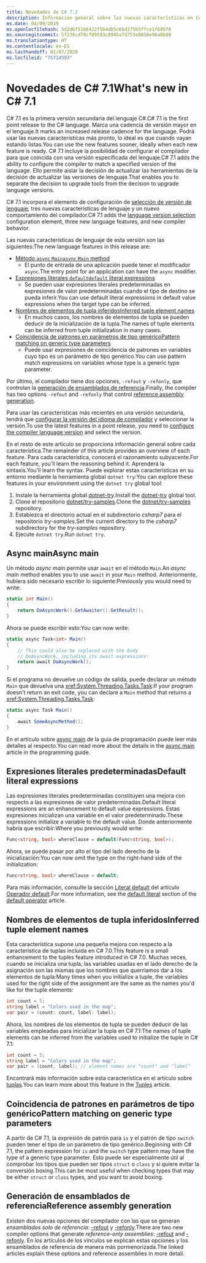 ```yaml
---
title: Novedades de C# 7.1
description: Información general sobre las nuevas características en C# 7.1.
ms.date: 04/09/2019
ms.openlocfilehash: 5d2d6f51b6422f5b4db5c6bd275b5ffce1f695f8
ms.sourcegitcommit: 5f236cd78cf09593c8945a7d753e0850e96a0b80
ms.translationtype: HT
ms.contentlocale: es-ES
ms.lasthandoff: 01/07/2020
ms.locfileid: "75714593"
---
```

# <a name="whats-new-in-c-71"></a><span data-ttu-id="bdcf5-103">Novedades de C# 7.1</span><span class="sxs-lookup"><span data-stu-id="bdcf5-103">What's new in C# 7.1</span></span>

<span data-ttu-id="bdcf5-104">C# 7.1 es la primera versión secundaria del lenguaje C#.</span><span class="sxs-lookup"><span data-stu-id="bdcf5-104">C# 7.1 is the first point release to the C# language.</span></span> <span data-ttu-id="bdcf5-105">Marca una cadencia de versión mayor en el lenguaje.</span><span class="sxs-lookup"><span data-stu-id="bdcf5-105">It marks an increased release cadence for the language.</span></span> <span data-ttu-id="bdcf5-106">Podrá usar las nuevas características más pronto, lo ideal es que cuando vayan estando listas.</span><span class="sxs-lookup"><span data-stu-id="bdcf5-106">You can use the new features sooner, ideally when each new feature is ready.</span></span> <span data-ttu-id="bdcf5-107">C# 7.1 incluye la posibilidad de configurar el compilador para que coincida con una versión especificada del lenguaje.</span><span class="sxs-lookup"><span data-stu-id="bdcf5-107">C# 7.1 adds the ability to configure the compiler to match a specified version of the language.</span></span> <span data-ttu-id="bdcf5-108">Ello permite aislar la decisión de actualizar las herramientas de la decisión de actualizar las versiones de lenguaje.</span><span class="sxs-lookup"><span data-stu-id="bdcf5-108">That enables you to separate the decision to upgrade tools from the decision to upgrade language versions.</span></span>

<span data-ttu-id="bdcf5-109">C# 7.1 incorpora el elemento de configuración de [selección de versión de lenguaje](../language-reference/configure-language-version.md), tres nuevas características de lenguaje y un nuevo comportamiento del compilador.</span><span class="sxs-lookup"><span data-stu-id="bdcf5-109">C# 7.1 adds the [language version selection](../language-reference/configure-language-version.md) configuration element, three new language features, and new compiler behavior.</span></span>

<span data-ttu-id="bdcf5-110">Las nuevas características de lenguaje de esta versión son las siguientes:</span><span class="sxs-lookup"><span data-stu-id="bdcf5-110">The new language features in this release are:</span></span>

- [<span data-ttu-id="bdcf5-111">Método `async` `Main`</span><span class="sxs-lookup"><span data-stu-id="bdcf5-111">`async` `Main` method</span></span>](#async-main)
  - <span data-ttu-id="bdcf5-112">El punto de entrada de una aplicación puede tener el modificador `async`.</span><span class="sxs-lookup"><span data-stu-id="bdcf5-112">The entry point for an application can have the `async` modifier.</span></span>
- [<span data-ttu-id="bdcf5-113">Expresiones literales `default`</span><span class="sxs-lookup"><span data-stu-id="bdcf5-113">`default` literal expressions</span></span>](#default-literal-expressions)
  - <span data-ttu-id="bdcf5-114">Se pueden usar expresiones literales predeterminadas en expresiones de valor predeterminadas cuando el tipo de destino se pueda inferir.</span><span class="sxs-lookup"><span data-stu-id="bdcf5-114">You can use default literal expressions in default value expressions when the target type can be inferred.</span></span>
- [<span data-ttu-id="bdcf5-115">Nombres de elementos de tupla inferidos</span><span class="sxs-lookup"><span data-stu-id="bdcf5-115">Inferred tuple element names</span></span>](#inferred-tuple-element-names)
  - <span data-ttu-id="bdcf5-116">En muchos casos, los nombres de elementos de tupla se pueden deducir de la inicialización de la tupla.</span><span class="sxs-lookup"><span data-stu-id="bdcf5-116">The names of tuple elements can be inferred from tuple initialization in many cases.</span></span>
- [<span data-ttu-id="bdcf5-117">Coincidencia de patrones en parámetros de tipo genérico</span><span class="sxs-lookup"><span data-stu-id="bdcf5-117">Pattern matching on generic type parameters</span></span>](#pattern-matching-on-generic-type-parameters)
  - <span data-ttu-id="bdcf5-118">Puede usar expresiones de coincidencia de patrones en variables cuyo tipo es un parámetro de tipo genérico.</span><span class="sxs-lookup"><span data-stu-id="bdcf5-118">You can use pattern match expressions on variables whose type is a generic type parameter.</span></span>

<span data-ttu-id="bdcf5-119">Por último, el compilador tiene dos opciones, `-refout` y `-refonly`, que controlan la [generación de ensamblados de referencia](#reference-assembly-generation).</span><span class="sxs-lookup"><span data-stu-id="bdcf5-119">Finally, the compiler has two options `-refout` and `-refonly` that control [reference assembly generation](#reference-assembly-generation).</span></span>

<span data-ttu-id="bdcf5-120">Para usar las características más recientes en una versión secundaria, tendrá que [configurar la versión del idioma de compilador](../language-reference/configure-language-version.md) y seleccionar la versión.</span><span class="sxs-lookup"><span data-stu-id="bdcf5-120">To use the latest features in a point release, you need to [configure the compiler language version](../language-reference/configure-language-version.md) and select the version.</span></span>

<span data-ttu-id="bdcf5-121">En el resto de este artículo se proporciona información general sobre cada característica.</span><span class="sxs-lookup"><span data-stu-id="bdcf5-121">The remainder of this article provides an overview of each feature.</span></span> <span data-ttu-id="bdcf5-122">Para cada característica, conocerá el razonamiento subyacente.</span><span class="sxs-lookup"><span data-stu-id="bdcf5-122">For each feature, you'll learn the reasoning behind it.</span></span> <span data-ttu-id="bdcf5-123">Aprenderá la sintaxis.</span><span class="sxs-lookup"><span data-stu-id="bdcf5-123">You'll learn the syntax.</span></span> <span data-ttu-id="bdcf5-124">Puede explorar estas características en su entorno mediante la herramienta global `dotnet try`:</span><span class="sxs-lookup"><span data-stu-id="bdcf5-124">You can explore these features in your environment using the `dotnet try` global tool:</span></span>

1. <span data-ttu-id="bdcf5-125">Instale la herramienta global [dotnet-try](https://github.com/dotnet/try/blob/master/README.md#setup).</span><span class="sxs-lookup"><span data-stu-id="bdcf5-125">Install the [dotnet-try](https://github.com/dotnet/try/blob/master/README.md#setup) global tool.</span></span>
1. <span data-ttu-id="bdcf5-126">Clone el repositorio [dotnet/try-samples](https://github.com/dotnet/try-samples).</span><span class="sxs-lookup"><span data-stu-id="bdcf5-126">Clone the [dotnet/try-samples](https://github.com/dotnet/try-samples) repository.</span></span>
1. <span data-ttu-id="bdcf5-127">Establezca el directorio actual en el subdirectorio *csharp7* para el repositorio *try-samples*.</span><span class="sxs-lookup"><span data-stu-id="bdcf5-127">Set the current directory to the *csharp7* subdirectory for the *try-samples* repository.</span></span>
1. <span data-ttu-id="bdcf5-128">Ejecute `dotnet try`.</span><span class="sxs-lookup"><span data-stu-id="bdcf5-128">Run `dotnet try`.</span></span>

## <a name="async-main"></a><span data-ttu-id="bdcf5-129">Async main</span><span class="sxs-lookup"><span data-stu-id="bdcf5-129">Async main</span></span>

<span data-ttu-id="bdcf5-130">Un método *async main* permite usar `await` en el método `Main`.</span><span class="sxs-lookup"><span data-stu-id="bdcf5-130">An *async main* method enables you to use `await` in your `Main` method.</span></span>
<span data-ttu-id="bdcf5-131">Anteriormente, hubiera sido necesario escribir lo siguiente:</span><span class="sxs-lookup"><span data-stu-id="bdcf5-131">Previously you would need to write:</span></span>

```csharp
static int Main()
{
    return DoAsyncWork().GetAwaiter().GetResult();
}
```

<span data-ttu-id="bdcf5-132">Ahora se puede escribir esto:</span><span class="sxs-lookup"><span data-stu-id="bdcf5-132">You can now write:</span></span>

```csharp
static async Task<int> Main()
{
    // This could also be replaced with the body
    // DoAsyncWork, including its await expressions:
    return await DoAsyncWork();
}
```

<span data-ttu-id="bdcf5-133">Si el programa no devuelve un código de salida, puede declarar un método `Main` que devuelva una <xref:System.Threading.Tasks.Task>:</span><span class="sxs-lookup"><span data-stu-id="bdcf5-133">If your program doesn't return an exit code, you can declare a `Main` method that returns a <xref:System.Threading.Tasks.Task>:</span></span>

```csharp
static async Task Main()
{
    await SomeAsyncMethod();
}
```

<span data-ttu-id="bdcf5-134">En el artículo sobre [async main](../programming-guide/main-and-command-args/index.md) de la guía de programación puede leer más detalles al respecto.</span><span class="sxs-lookup"><span data-stu-id="bdcf5-134">You can read more about the details in the [async main](../programming-guide/main-and-command-args/index.md) article in the programming guide.</span></span>

## <a name="default-literal-expressions"></a><span data-ttu-id="bdcf5-135">Expresiones literales predeterminadas</span><span class="sxs-lookup"><span data-stu-id="bdcf5-135">Default literal expressions</span></span>

<span data-ttu-id="bdcf5-136">Las expresiones literales predeterminadas constituyen una mejora con respecto a las expresiones de valor predeterminadas.</span><span class="sxs-lookup"><span data-stu-id="bdcf5-136">Default literal expressions are an enhancement to default value expressions.</span></span>
<span data-ttu-id="bdcf5-137">Estas expresiones inicializan una variable en el valor predeterminado.</span><span class="sxs-lookup"><span data-stu-id="bdcf5-137">These expressions initialize a variable to the default value.</span></span> <span data-ttu-id="bdcf5-138">Donde anteriormente habría que escribir:</span><span class="sxs-lookup"><span data-stu-id="bdcf5-138">Where you previously would write:</span></span>

```csharp
Func<string, bool> whereClause = default(Func<string, bool>);
```

<span data-ttu-id="bdcf5-139">Ahora, se puede pasar por alto el tipo del lado derecho de la inicialización:</span><span class="sxs-lookup"><span data-stu-id="bdcf5-139">You can now omit the type on the right-hand side of the initialization:</span></span>

```csharp
Func<string, bool> whereClause = default;
```

<span data-ttu-id="bdcf5-140">Para más información, consulte la sección [Literal default](../language-reference/operators/default.md#default-literal) del artículo [Operador default](../language-reference/operators/default.md).</span><span class="sxs-lookup"><span data-stu-id="bdcf5-140">For more information, see the [default literal](../language-reference/operators/default.md#default-literal) section of the [default operator](../language-reference/operators/default.md) article.</span></span>

## <a name="inferred-tuple-element-names"></a><span data-ttu-id="bdcf5-141">Nombres de elementos de tupla inferidos</span><span class="sxs-lookup"><span data-stu-id="bdcf5-141">Inferred tuple element names</span></span>

<span data-ttu-id="bdcf5-142">Esta característica supone una pequeña mejora con respecto a la característica de tuplas incluida en C# 7.0.</span><span class="sxs-lookup"><span data-stu-id="bdcf5-142">This feature is a small enhancement to the tuples feature introduced in C# 7.0.</span></span> <span data-ttu-id="bdcf5-143">Muchas veces, cuando se inicializa una tupla, las variables usadas en el lado derecho de la asignación son las mismas que los nombres que querríamos dar a los elementos de tupla:</span><span class="sxs-lookup"><span data-stu-id="bdcf5-143">Many times when you initialize a tuple, the variables used for the right side of the assignment are the same as the names you'd like for the tuple elements:</span></span>

```csharp
int count = 5;
string label = "Colors used in the map";
var pair = (count: count, label: label);
```

<span data-ttu-id="bdcf5-144">Ahora, los nombres de los elementos de tupla se pueden deducir de las variables empleadas para inicializar la tupla en C# 7.1:</span><span class="sxs-lookup"><span data-stu-id="bdcf5-144">The names of tuple elements can be inferred from the variables used to initialize the tuple in C# 7.1:</span></span>

```csharp
int count = 5;
string label = "Colors used in the map";
var pair = (count, label); // element names are "count" and "label"
```

<span data-ttu-id="bdcf5-145">Encontrará más información sobre esta característica en el artículo sobre [tuplas](../tuples.md).</span><span class="sxs-lookup"><span data-stu-id="bdcf5-145">You can learn more about this feature in the [Tuples](../tuples.md) article.</span></span>

## <a name="pattern-matching-on-generic-type-parameters"></a><span data-ttu-id="bdcf5-146">Coincidencia de patrones en parámetros de tipo genérico</span><span class="sxs-lookup"><span data-stu-id="bdcf5-146">Pattern matching on generic type parameters</span></span>

<span data-ttu-id="bdcf5-147">A partir de C# 7.1, la expresión de patrón para `is` y el patrón de tipo `switch` pueden tener el tipo de un parámetro de tipo genérico.</span><span class="sxs-lookup"><span data-stu-id="bdcf5-147">Beginning with C# 7.1, the pattern expression for `is` and the `switch` type pattern may have the type of a generic type parameter.</span></span> <span data-ttu-id="bdcf5-148">Esto puede ser especialmente útil al comprobar los tipos que pueden ser tipos `struct` o `class` y si quiere evitar la conversión boxing.</span><span class="sxs-lookup"><span data-stu-id="bdcf5-148">This can be most useful when checking types that may be either `struct` or `class` types, and you want to avoid boxing.</span></span>

## <a name="reference-assembly-generation"></a><span data-ttu-id="bdcf5-149">Generación de ensamblados de referencia</span><span class="sxs-lookup"><span data-stu-id="bdcf5-149">Reference assembly generation</span></span>

<span data-ttu-id="bdcf5-150">Existen dos nuevas opciones del compilador con las que se generan *ensamblados solo de referencia*: [-refout](../language-reference/compiler-options/refout-compiler-option.md) y [-refonly](../language-reference/compiler-options/refonly-compiler-option.md).</span><span class="sxs-lookup"><span data-stu-id="bdcf5-150">There are two new compiler options that generate *reference-only assemblies*: [-refout](../language-reference/compiler-options/refout-compiler-option.md) and [-refonly](../language-reference/compiler-options/refonly-compiler-option.md).</span></span>
<span data-ttu-id="bdcf5-151">En los artículos de los vínculos se explican estas opciones y los ensamblados de referencia de manera más pormenorizada.</span><span class="sxs-lookup"><span data-stu-id="bdcf5-151">The linked articles explain these options and reference assemblies in more detail.</span></span>
